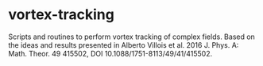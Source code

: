 # vortex-tracking
Scripts and routines to perform vortex tracking of complex fields. Based on the ideas and results presented in Alberto Villois et al. 2016 J. Phys. A: Math. Theor. 49 415502, DOI 10.1088/1751-8113/49/41/415502.
